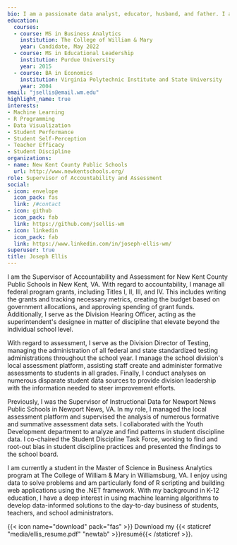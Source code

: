 ```yaml
---
bio: I am a passionate data analyst, educator, husband, and father. I am interested in merging disparate data sets to provide leaders with clarity in making informed decisions, and using modern technology to uncover hidden patterns to improve student outcomes.
education:
  courses:
  - course: MS in Business Analytics
    institution: The College of William & Mary
    year: Candidate, May 2022
  - course: MS in Educational Leadership
    institution: Purdue University
    year: 2015
  - course: BA in Economics
    institution: Virginia Polytechnic Institute and State University
    year: 2004
email: "jsellis@email.wm.edu"
highlight_name: true
interests:
- Machine Learning
- R Programming
- Data Visualization
- Student Performance
- Student Self-Perception
- Teacher Efficacy
- Student Discipline
organizations:
- name: New Kent County Public Schools
  url: http://www.newkentschools.org/
role: Supervisor of Accountability and Assessment
social:
- icon: envelope
  icon_pack: fas
  link: /#contact
- icon: github
  icon_pack: fab
  link: https://github.com/jsellis-wm
- icon: linkedin
  icon_pack: fab
  link: https://www.linkedin.com/in/joseph-ellis-wm/
superuser: true
title: Joseph Ellis
---
```


I am the Supervisor of Accountability and Assessment for New Kent County Public Schools in New Kent, VA. With regard to accountability, I manage all federal program grants, including Titles I, II, III, and IV. This includes writing the grants and tracking necessary metrics, creating the budget based on government allocations, and approving spending of grant funds. Additionally, I serve as the Division Hearing Officer, acting as the superintendent's designee in matter of discipline that elevate beyond the individual school level. 

With regard to assessment, I serve as the Division Director of Testing, managing the administration of all federal and state standardized testing administrations throughout the school year. I manage the school division's local assessment platform, assisting staff create and administer formative assessments to students in all grades. Finally, I conduct analyses on numerous disparate student data sources to provide division leadership with the information needed to steer improvement efforts.

Previously, I was the Supervisor of Instructional Data for Newport News Public Schools in Newport News, VA. In my role, I managed the local assessment platform and supervised the analysis of numerous formative and summative assessment data sets. I collaborated with the Youth Development department to analyze and find patterns in student discipline data. I co-chaired the Student Discipline Task Force, working to find and root-out bias in student discipline practices and presented the findings to the school board. 

I am currently a student in the Master of Science in Business Analytics program at The College of William & Mary in Williamsburg, VA. I enjoy using data to solve problems and am particularly fond of R scripting and building web applications using the .NET framework. With my background in K-12 education, I have a deep interest in using machine learning algorithms to develop data-informed solutions to the day-to-day business of students, teachers, and school administrators.

{{< icon name="download" pack="fas" >}} Download my {{< staticref "media/ellis_resume.pdf" "newtab" >}}resumé{{< /staticref >}}.
